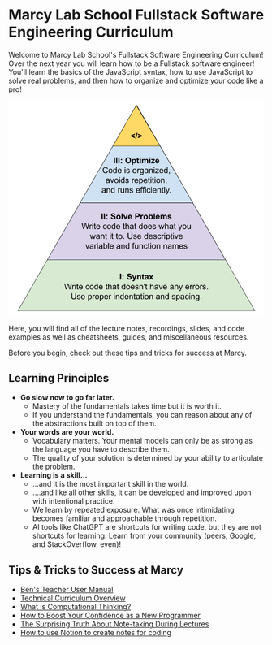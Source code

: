 # Marcy Lab School Fullstack Software Engineering Curriculum

Welcome to Marcy Lab School's Fullstack Software Engineering Curriculum! Over the next year you will learn how to be a Fullstack software engineer! You'll learn the basics of the JavaScript syntax, how to use JavaScript to solve real problems, and then how to organize and optimize your code like a pro!

![](../.gitbook/assets/Programming-Hierarchy.png)

Here, you will find all of the lecture notes, recordings, slides, and code examples as well as cheatsheets, guides, and miscellaneous resources.

Before you begin, check out these tips and tricks for success at Marcy.

## Learning Principles

- **Go slow now to go far later.**
    - Mastery of the fundamentals takes time but it is worth it.
    - If you understand the fundamentals, you can reason about any of the abstractions built on top of them.
- **Your words are your world.**
    - Vocabulary matters. Your mental models can only be as strong as the language you have to describe them.
    - The quality of your solution is determined by your ability to articulate the problem.
- **Learning is a skill...**
    - …and it is the most important skill in the world.
    - ....and like all other skills, it can be developed and improved upon with intentional practice.
    - We learn by repeated exposure. What was once intimidating becomes familiar and approachable through repetition.
    - AI tools like ChatGPT are shortcuts for writing code, but they are not shortcuts for learning. Learn from your community (peers, Google, and StackOverflow, even)!

## Tips & Tricks to Success at Marcy

- [Ben's Teacher User Manual](https://marcylabschool.notion.site/Ben-s-Teaching-User-Manual-afe86d2a9e314c6e91e8fa44ac3b2fa8)
- [Technical Curriculum Overview](https://docs.google.com/presentation/d/1DVShFW2-5n1rNWSiPx8AjL040WUfNxdoTBvO90uUYqE/edit)
- [What is Computational Thinking?](https://youtu.be/qbnTZCj0ugI)
- [How to Boost Your Confidence as a New Programmer](https://marcylabschool.notion.site/marcylabschool/How-to-Boost-Your-Confidence-as-a-New-Programmer-3e08b5dc231444adb5770228696041ac)
- [The Surprising Truth About Note-taking During Lectures](https://www.youtube.com/watch?v=cRQqH18wJgw&ab_channel=BenjaminKeep%2CPhD%2CJD)
- [How to use Notion to create notes for coding](https://www.youtube.com/watch?v=0h-WSrckaq8&ab_channel=InternetMadeCoder)
